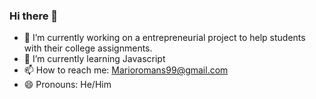 ### Hi there 👋

- 🔭 I’m currently working on a entrepreneurial project to help students with their college assignments.
- 🌱 I’m currently learning Javascript
- 📫 How to reach me: Marioromans99@gmail.com
- 😄 Pronouns: He/Him

###
